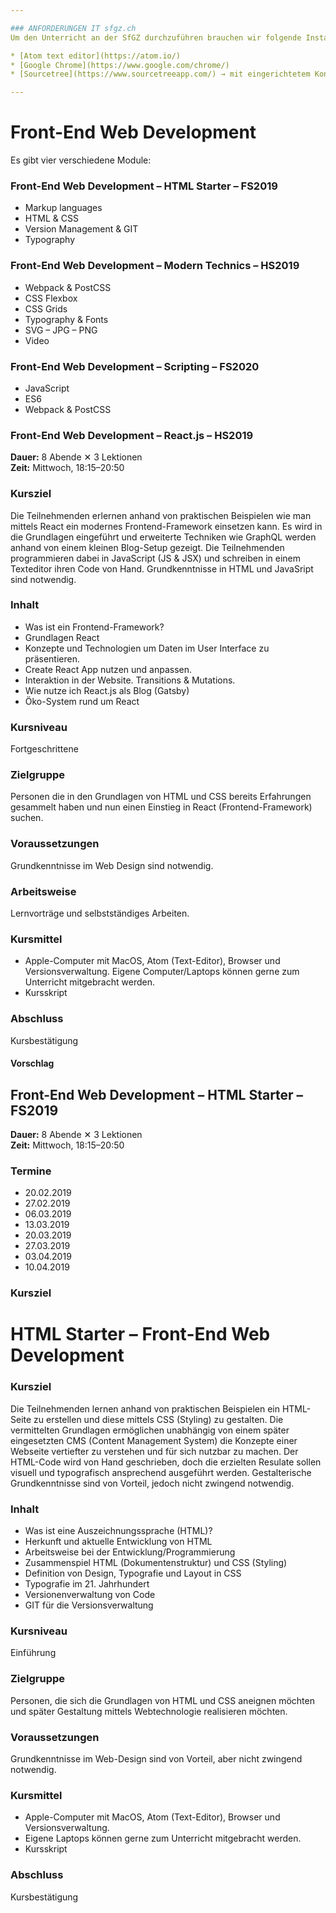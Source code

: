 ```yaml
---

### ANFORDERUNGEN IT sfgz.ch
Um den Unterricht an der SfGZ durchzuführen brauchen wir folgende Installationen auf den Computern.

* [Atom text editor](https://atom.io/)
* [Google Chrome](https://www.google.com/chrome/)
* [Sourcetree](https://www.sourcetreeapp.com/) → mit eingerichtetem Konto (Details Stefan Huber)

---
```


# Front-End Web Development

Es gibt vier verschiedene Module:


### Front-End Web Development – HTML Starter – FS2019
* Markup languages
* HTML & CSS
* Version Management & GIT
* Typography

### Front-End Web Development – Modern Technics – HS2019
* Webpack & PostCSS
* CSS Flexbox
* CSS Grids
* Typography & Fonts
* SVG – JPG – PNG
* Video

### Front-End Web Development – Scripting – FS2020
* JavaScript
* ES6
* Webpack & PostCSS



### Front-End Web Development – React.js – HS2019 

**Dauer:** 8 Abende ✕ 3 Lektionen  
**Zeit:** Mittwoch, 18:15–20:50  


### Kursziel
Die Teilnehmenden erlernen anhand von praktischen Beispielen wie man mittels React ein modernes Frontend-Framework einsetzen kann. Es wird in die Grundlagen eingeführt und erweiterte Techniken wie GraphQL werden anhand von einem kleinen Blog-Setup gezeigt. Die Teilnehmenden programmieren dabei in JavaScript (JS & JSX) und schreiben in einem Texteditor ihren Code von Hand. Grundkenntnisse in HTML und JavaSript sind notwendig.

### Inhalt

* Was ist ein Frontend-Framework?
* Grundlagen React 
* Konzepte und Technologien um Daten im User Interface zu präsentieren. 
* Create React App nutzen und anpassen.
* Interaktion in der Website. Transitions & Mutations.
* Wie nutze ich React.js als Blog (Gatsby)
* Öko-System rund um React


### Kursniveau
Fortgeschrittene

### Zielgruppe
Personen die in den Grundlagen von HTML und CSS bereits Erfahrungen gesammelt haben und nun einen Einstieg in React (Frontend-Framework) suchen.

### Voraussetzungen
Grundkenntnisse im Web Design sind notwendig.

### Arbeitsweise
Lernvorträge und selbstständiges Arbeiten.

### Kursmittel
* Apple-Computer mit MacOS, Atom (Text-Editor), Browser und Versionsverwaltung.
Eigene Computer/Laptops können gerne zum Unterricht mitgebracht werden.
* Kursskript

### Abschluss
Kursbestätigung








#### Vorschlag
## Front-End Web Development – HTML Starter – FS2019


**Dauer:** 8 Abende ✕ 3 Lektionen  
**Zeit:** Mittwoch, 18:15–20:50  

### Termine
* 20.02.2019
* 27.02.2019
* 06.03.2019
* 13.03.2019
* 20.03.2019
* 27.03.2019
* 03.04.2019
* 10.04.2019


### Kursziel
HTML Starter – Front-End Web Development
========================================

### Kursziel
Die Teilnehmenden lernen anhand von praktischen Beispielen ein HTML-Seite zu erstellen und diese mittels CSS (Styling) zu gestalten. Die vermittelten Grundlagen ermöglichen unabhängig von einem später eingesetzten CMS (Content Management System) die Konzepte einer Webseite vertiefter zu verstehen und für sich nutzbar zu machen. Der HTML-Code wird von Hand geschrieben, doch die erzielten Resulate sollen visuell und typografisch ansprechend ausgeführt werden. Gestalterische Grundkenntnisse sind von Vorteil, jedoch nicht zwingend notwendig.

### Inhalt
*   Was ist eine Auszeichnungssprache (HTML)?
*   Herkunft und aktuelle Entwicklung von HTML
*   Arbeitsweise bei der Entwicklung/Programmierung
*   Zusammenspiel HTML (Dokumentenstruktur) und CSS (Styling)
*   Definition von Design, Typografie und Layout in CSS
*   Typografie im 21. Jahrhundert
*   Versionenverwaltung von Code
*   GIT für die Versionsverwaltung

### Kursniveau
Einführung

### Zielgruppe
Personen, die sich die Grundlagen von HTML und CSS aneignen möchten und später Gestaltung mittels Webtechnologie realisieren möchten.

### Voraussetzungen
Grundkenntnisse im Web-Design sind von Vorteil, aber nicht zwingend notwendig.

### Kursmittel
*   Apple-Computer mit MacOS, Atom (Text-Editor), Browser und Versionsverwaltung.    
*   Eigene Laptops können gerne zum Unterricht mitgebracht werden.    
*   Kursskript

### Abschluss
Kursbestätigung
